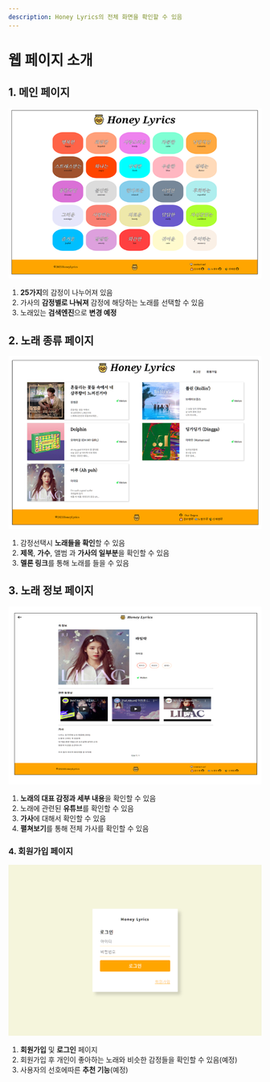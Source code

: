 ```yaml
---
description: Honey Lyrics의 전체 화면을 확인할 수 있음
---
```


# 웹 페이지 소개

##  1. 메인 페이지 

![](../.gitbook/assets/image%20%287%29.png)

1. **25가지**의 감정이 나누어져 있음 
2. 가사의 **감정별로 나눠져** 감정에 해당하는 노래를 선택할 수 있음
3. 노래있는 **검색엔진**으로 **변경 예정** 

## 2. 노래 종류 페이지 

![&#xB178;&#xB798; &#xC885;&#xB958; &#xD398;&#xC774;&#xC9C0;](../.gitbook/assets/image%20%288%29.png)

1. 감정선택시 **노래들을 확인**할 수 있음  
2. **제목**,  **가수**, 앨범 과 **가사의 일부분**을 확인할 수 있음  
3. **멜론 링크**를 통해 노래를 들을 수 있음  

## 3. 노래 정보 페이지

![&#xB178;&#xB798; &#xC18C;&#xAC1C;](../.gitbook/assets/image%20%286%29.png)

1. **노래의 대표 감정과 세부 내용**을 확인할 수 있음
2. 노래에 관련된 **유튜브**를 확인할 수 있음
3. **가사**에 대해서 확인할 수 있음 
4. **펼쳐보기**를 통해 전체 가사를 확인할 수 있음 

### 4. 회원가입 페이지  

![](../.gitbook/assets/honey-lyrics.web.app_login.png)

1. **회원가입** 및 **로그인** 페이지
2. 회원가입 후 개인이 좋아하는 노래와 비슷한 감정들을 확인할 수 있음\(예정\)
3. 사용자의 선호에따른 **추천 기능**\(예정\)

